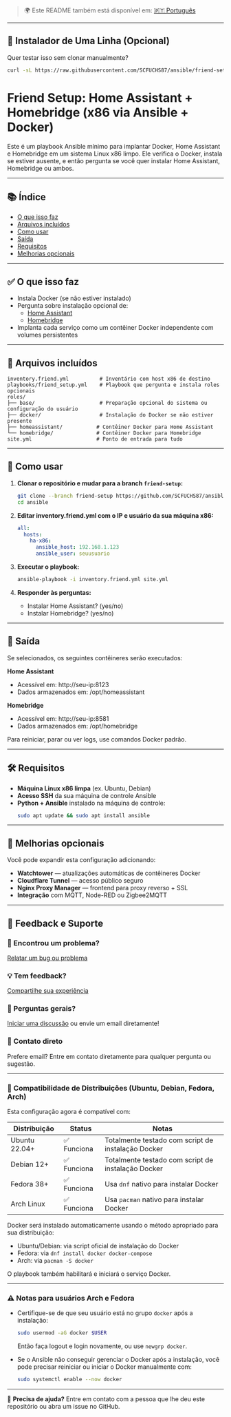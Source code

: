 > 🌍 Este README também está disponível em: [🇵🇹 Português](translations/pt/readme.friendsetup.pt.md)

---

## 🧩 Instalador de Uma Linha (Opcional)

Quer testar isso sem clonar manualmente?

```bash
curl -sL https://raw.githubusercontent.com/SCFUCHS87/ansible/friend-setup/install_friend_setup.sh | bash
```

# Friend Setup: Home Assistant + Homebridge (x86 via Ansible + Docker)

Este é um playbook Ansible mínimo para implantar Docker, Home Assistant e Homebridge em um sistema Linux x86 limpo. Ele verifica o Docker, instala se estiver ausente, e então pergunta se você quer instalar Home Assistant, Homebridge ou ambos.

---

## 📚 Índice
- [O que isso faz](#o-que-isso-faz)
- [Arquivos incluídos](#arquivos-incluídos)
- [Como usar](#como-usar)
- [Saída](#saída)
- [Requisitos](#requisitos)
- [Melhorias opcionais](#melhorias-opcionais)

---

## ✅ O que isso faz

- Instala Docker (se não estiver instalado)
- Pergunta sobre instalação opcional de:
  - [Home Assistant](https://www.home-assistant.io/)
  - [Homebridge](https://homebridge.io/)
- Implanta cada serviço como um contêiner Docker independente com volumes persistentes

---

## 📁 Arquivos incluídos

```
inventory.friend.yml          # Inventário com host x86 de destino
playbooks/friend_setup.yml    # Playbook que pergunta e instala roles opcionais
roles/
├── base/                     # Preparação opcional do sistema ou configuração do usuário
├── docker/                   # Instalação do Docker se não estiver presente
├── homeassistant/           # Contêiner Docker para Home Assistant
└── homebridge/              # Contêiner Docker para Homebridge
site.yml                     # Ponto de entrada para tudo
```

---

## 🚀 Como usar

1. **Clonar o repositório e mudar para a branch `friend-setup`:**
   ```bash
   git clone --branch friend-setup https://github.com/SCFUCHS87/ansible.git
   cd ansible
   ```

2. **Editar inventory.friend.yml com o IP e usuário da sua máquina x86:**
   ```yaml
   all:
     hosts:
       ha-x86:
         ansible_host: 192.168.1.123
         ansible_user: seuusuario
   ```

3. **Executar o playbook:**
   ```bash
   ansible-playbook -i inventory.friend.yml site.yml
   ```

4. **Responder às perguntas:**
   - Instalar Home Assistant? (yes/no)
   - Instalar Homebridge? (yes/no)

---

## 🧾 Saída

Se selecionados, os seguintes contêineres serão executados:

**Home Assistant**
- Acessível em: http://seu-ip:8123
- Dados armazenados em: /opt/homeassistant

**Homebridge**  
- Acessível em: http://seu-ip:8581
- Dados armazenados em: /opt/homebridge

Para reiniciar, parar ou ver logs, use comandos Docker padrão.

---

## 🛠 Requisitos

- **Máquina Linux x86 limpa** (ex. Ubuntu, Debian)
- **Acesso SSH** da sua máquina de controle Ansible
- **Python + Ansible** instalado na máquina de controle:
  ```bash
  sudo apt update && sudo apt install ansible
  ```

---

## 🧩 Melhorias opcionais

Você pode expandir esta configuração adicionando:

- **Watchtower** — atualizações automáticas de contêineres Docker
- **Cloudflare Tunnel** — acesso público seguro
- **Nginx Proxy Manager** — frontend para proxy reverso + SSL
- **Integração** com MQTT, Node-RED ou Zigbee2MQTT

---

## 💬 Feedback e Suporte

### 🐛 Encontrou um problema?
[Relatar um bug ou problema](https://github.com/SCFUCHS87/ansible/issues/new?labels=friend-setup&template=support-request.md)

### 💡 Tem feedback?
[Compartilhe sua experiência](https://github.com/SCFUCHS87/ansible/issues/new?labels=friend-setup&template=friend-feedback.md)

### 💬 Perguntas gerais?
[Iniciar uma discussão](https://github.com/SCFUCHS87/ansible/discussions) ou envie um email diretamente!

### 📧 Contato direto
Prefere email? Entre em contato diretamente para qualquer pergunta ou sugestão.

---

### 🐧 Compatibilidade de Distribuições (Ubuntu, Debian, Fedora, Arch)

Esta configuração agora é compatível com:

| Distribuição   | Status  | Notas                                         |
|----------------|---------|-----------------------------------------------|
| Ubuntu 22.04+  | ✅ Funciona | Totalmente testado com script de instalação Docker |
| Debian 12+     | ✅ Funciona | Totalmente testado com script de instalação Docker |
| Fedora 38+     | ✅ Funciona | Usa `dnf` nativo para instalar Docker        |
| Arch Linux     | ✅ Funciona | Usa `pacman` nativo para instalar Docker     |

Docker será instalado automaticamente usando o método apropriado para sua distribuição:
- Ubuntu/Debian: via script oficial de instalação do Docker
- Fedora: via `dnf install docker docker-compose`
- Arch: via `pacman -S docker`

O playbook também habilitará e iniciará o serviço Docker.

---

### ⚠️ Notas para usuários Arch e Fedora

- Certifique-se de que seu usuário está no grupo `docker` após a instalação:
  ```bash
  sudo usermod -aG docker $USER
  ```
  Então faça logout e login novamente, ou use `newgrp docker`.

- Se o Ansible não conseguir gerenciar o Docker após a instalação, você pode precisar reiniciar ou iniciar o Docker manualmente com:
  ```bash
  sudo systemctl enable --now docker
  ```

---

💬 **Precisa de ajuda?**
Entre em contato com a pessoa que lhe deu este repositório ou abra um issue no GitHub.